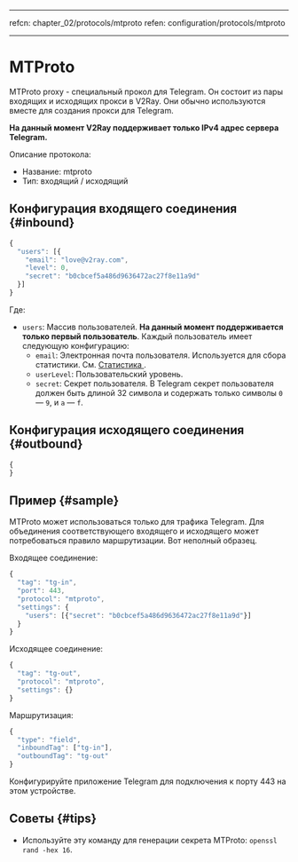 * * *

refcn: chapter_02/protocols/mtproto refen: configuration/protocols/mtproto

* * *

# MTProto

MTProto proxy - специальный прокол для Telegram. Он состоит из пары входящих и исходящих прокси в V2Ray. Они обычно используются вместе для создания прокси для Telegram.

**На данный момент V2Ray поддерживает только IPv4 адрес сервера Telegram.**

Описание протокола:

* Название: mtproto
* Тип: входящий / исходящий

## Конфигурация входящего соединения {#inbound}

```javascript
{
  "users": [{
    "email": "love@v2ray.com",
    "level": 0,
    "secret": "b0cbcef5a486d9636472ac27f8e11a9d"
  }]
}
```

Где:

* `users`: Массив пользователей. **На данный момент поддерживается только первый пользователь**. Каждый пользователь имеет следующую конфигурацию: 
  * `email`: Электронная почта пользователя. Используется для сбора статистики. См. [ Статистика ](../stats.md).
  * ` userLevel `: Пользовательский уровень.
  * `secret`: Секрет пользователя. В Telegram секрет пользователя должен быть длиной 32 символа и содержать только символы ` 0 ` — ` 9 `, и ` a ` — ` f `.

## Конфигурация исходящего соединения {#outbound}

```javascript
{
}
```

## Пример {#sample}

MTProto может использоваться только для трафика Telegram. Для объединения соответствующего входящего и исходящего может потребоваться правило маршрутизации. Вот неполный образец.

Входящее соединение:

```javascript
{
  "tag": "tg-in",
  "port": 443,
  "protocol": "mtproto",
  "settings": {
    "users": [{"secret": "b0cbcef5a486d9636472ac27f8e11a9d"}]
  }
}
```

Исходящее соединение:

```javascript
{
  "tag": "tg-out",
  "protocol": "mtproto",
  "settings": {}
}
```

Маршрутизация:

```javascript
{
  "type": "field",
  "inboundTag": ["tg-in"],
  "outboundTag": "tg-out"
}
```

Конфигурируйте приложение Telegram для подключения к порту 443 на этом устройстве.

## Советы {#tips}

* Используйте эту команду для генерации секрета MTProto: ` openssl rand -hex 16 `.